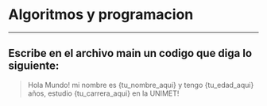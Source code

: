 # Algoritmos y programacion 
---------------------------
## Escribe en el archivo main un codigo que diga lo siguiente: 

>Hola Mundo! mi nombre es {tu_nombre_aqui} y tengo {tu_edad_aqui}
>años, estudio {tu_carrera_aqui} en la UNIMET!